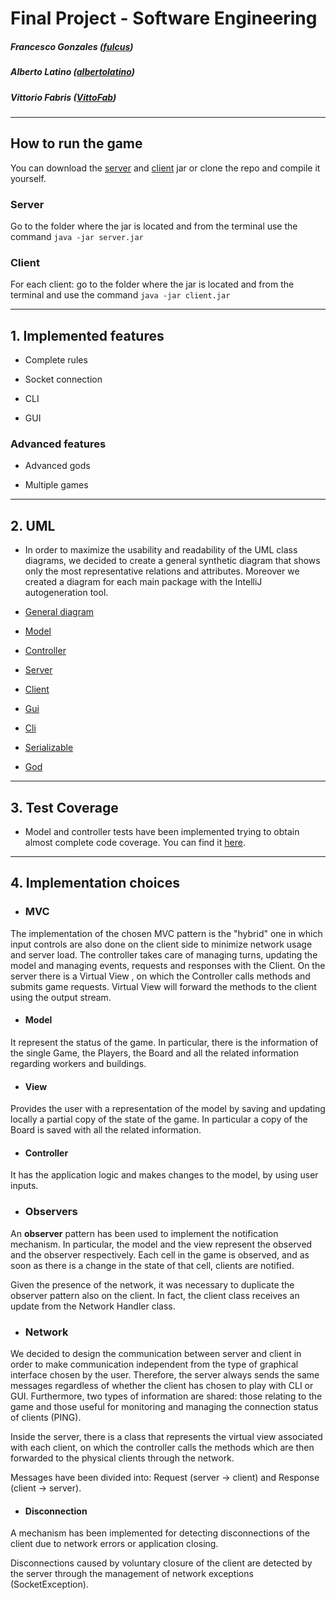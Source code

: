 # Final Project - Software Engineering

  

  

  

##### Francesco Gonzales ([fulcus](https://github.com/fulcus))

##### Alberto Latino ([albertolatino](https://github.com/albertolatino))

##### Vittorio Fabris ([VittoFab](https://github.com/VittoFab))
  

-------------------------------------------------- ----

  

  

## How to run the game ##

  You can download the [server](https://github.com/fulcus/ing-sw-2020-gonzales-latino-fabris/raw/master/deliveries/final/jar/santorini-client.jar) and [client](https://github.com/fulcus/ing-sw-2020-gonzales-latino-fabris/raw/master/deliveries/final/jar/santorini-client.jar) jar or clone the repo and compile it yourself.

### Server


Go to the folder where the jar is located and from the terminal use the command `java -jar server.jar`

  

### Client


For each client: go to the folder where the jar is located and from the terminal and use the command `java -jar client.jar`

  

-------------------------------------------------- ----

## 1. Implemented features ##

- Complete rules

- Socket connection

- CLI

- GUI


### Advanced features

- Advanced gods

- Multiple games

 
-------------------------------------------------- ----

## 2. UML ##

- In order to maximize the usability and readability of the UML class diagrams, we decided to create a general synthetic diagram that shows only the most representative  relations and attributes. Moreover we created a diagram for each main package with the IntelliJ autogeneration tool. 


- <a href="https://github.com/fulcus/ing-sw-2020-gonzales-latino-fabris/blob/master/deliveries/final/uml/general.pdf"> General diagram </a>

- <a href="https://github.com/fulcus/ing-sw-2020-gonzales-latino-fabris/blob/master/deliveries/final/uml/Package%20model.png"> Model </a>

- <a href="https://github.com/fulcus/ing-sw-2020-gonzales-latino-fabris/blob/master/deliveries/final/uml/Package%20serializable.png"> Controller </a>

- <a href="https://github.com/fulcus/ing-sw-2020-gonzales-latino-fabris/blob/master/deliveries/final/uml/Package%20server.png"> Server </a>

- <a href="https://github.com/fulcus/ing-sw-2020-gonzales-latino-fabris/blob/master/deliveries/final/uml/Package%20client.png"> Client </a>

- <a href="https://github.com/fulcus/ing-sw-2020-gonzales-latino-fabris/blob/master/deliveries/final/uml/Package%20gui.png"> Gui </a>

- <a href="https://github.com/fulcus/ing-sw-2020-gonzales-latino-fabris/blob/master/deliveries/final/uml/Package%20cli.png"> Cli </a>

- <a href="https://github.com/fulcus/ing-sw-2020-gonzales-latino-fabris/blob/master/deliveries/final/uml/Package%20serializable.png"> Serializable </a>

- <a href="https://github.com/fulcus/ing-sw-2020-gonzales-latino-fabris/blob/master/deliveries/final/uml/Package%20god.png"> God </a>
  

-------------------------------------------------- ----

## 3. Test Coverage ##


- Model and controller tests have been implemented trying to obtain almost complete code coverage.
You can find it [here](https://github.com/fulcus/ing-sw-2020-gonzales-latino-fabris/tree/master/deliveries/final/report).

-------------------------------------------------- ----


## 4. Implementation choices ##


- ### MVC


The implementation of the chosen MVC pattern is the "hybrid" one in which  input controls are also done on the client side to minimize network usage and server load. The controller takes care of managing turns, updating the model and managing events, requests and responses with the Client. On the server there is a Virtual View , on which the Controller calls methods and submits game requests. Virtual View will forward the methods to the client using the output stream.


- #### Model
  

It represent the status of the game. In particular, there is the information of the single Game, the Players, the Board and all the related information regarding workers and buildings.

 
- #### View

Provides the user with a representation of the model by saving and updating locally a partial copy of the state of the game. In particular a copy of the Board is saved with all the related information.


- #### Controller

It has the application logic and makes changes to the model, by using user inputs. 

  

- ### Observers


An __observer__ pattern has been used to implement the notification mechanism. In particular, the model and the view represent the observed and the observer respectively. Each cell in the game is observed, and as soon as there is a change in the state of that cell, clients are notified.


Given the presence of the network, it was necessary to duplicate the observer pattern also on the client. In fact, the client class receives an update from the Network Handler class.

- ### Network

We decided to design the communication between server and client in order to make communication independent from the type of graphical interface chosen by the user. Therefore, the server always sends the same messages regardless of whether the client has chosen to play with CLI or GUI. Furthermore, two types of information are shared: those relating to the game and those useful for monitoring and managing the connection status of clients (PING).
  

Inside the server, there is a class that represents the virtual view associated with each client, on which the controller calls the methods which are then forwarded to the physical clients through the network.

Messages have been divided into: Request (server -> client) and Response (client -> server). 


- #### Disconnection  

A mechanism has been implemented for detecting disconnections of the client due to network errors or application closing. 

Disconnections caused by voluntary closure of the client are detected by the server through the management of network exceptions (SocketException). 

